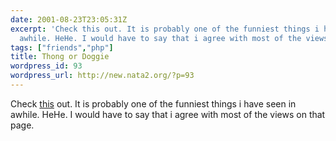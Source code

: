 ```yaml
---
date: 2001-08-23T23:05:31Z
excerpt: 'Check this out. It is probably one of the funniest things i have seen in
  awhile. HeHe. I would have to say that i agree with most of the views on that page. '
tags: ["friends","php"]
title: Thong or Doggie
wordpress_id: 93
wordpress_url: http://new.nata2.org/?p=93
---
```


Check <a href="http://www.villagevoice.com/issues/0133/savage.php">this</a> out. It is probably one of the funniest things i have seen in awhile. HeHe. I would have to say that i agree with most of the views on that page. 
